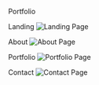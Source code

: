 Portfolio

Landing
![Landing Page](assets/screenshots/landing.png)

About
![About Page](assets/screenshots/about.png)

Portfolio
![Portfolio Page](assets/screenshots/portfolio.png)

Contact
![Contact Page](assets/screenshots/contact.png)

